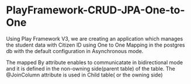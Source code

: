 # PlayFramework-CRUD-JPA-One-to-One
Using Play Framework V3, we are creating an application which manages the student data with Citizen ID using One to One Mapping in the postgres db with the default configuration in Asynchronous mode.

The mapped By attribute enables to communicatate in bidirectional mode and it is defined in the non-owning side(parent table) of the table.
The @JoinColumn attribute is used in Child table( or the owning side)
